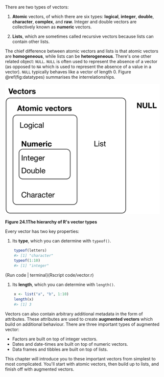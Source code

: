 
There are two types of vectors:

1. __Atomic__ vectors, of which there are six types:
  __logical__, __integer__, __double__,  __character__, __complex__, and 
  __raw__. Integer and double vectors are collectively known as
  __numeric__ vectors. 

1. __Lists__,  which are sometimes called recursive vectors because lists can 
  contain other lists. 

The chief difference between atomic vectors and lists is that atomic vectors are __homogeneous__, while lists can be __heterogeneous__. There's one other related object: `NULL`. `NULL` is often used to represent the absence of a vector (as opposed to `NA` which is used to represent the absence of a value in a vector). `NULL` typically behaves like a vector of length 0. Figure \@ref(fig:datatypes) summarises the interrelationships. 

![Figure 24.1The hierarchy of R's vector types](diagrams/data-structures-overview.png)

**Figure 24.1The hierarchy of R's vector types**

Every vector has two key properties: 

1.  Its __type__, which you can determine with `typeof()`.

    
```r
    typeof(letters)
    #> [1] "character"
    typeof(1:10)
    #> [1] "integer"
```
{Run code | terminal}(Rscript code/vector.r)


1. Its __length__, which you can determine with `length()`.

    
```r
    x <- list("a", "b", 1:10)
    length(x)
    #> [1] 3
```

Vectors can also contain arbitrary additional metadata in the form of attributes. These attributes are used to create __augmented vectors__ which build on additional behaviour. There are three important types of augmented vector:

* Factors are built on top of integer vectors.
* Dates and date-times are built on top of numeric vectors.
* Data frames and tibbles are built on top of lists.

This chapter will introduce you to these important vectors from simplest to most complicated. You'll start with atomic vectors, then build up to lists, and finish off with augmented vectors.
